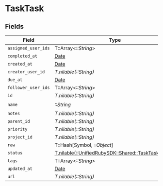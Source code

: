 # TaskTask


## Fields

| Field                                                                                        | Type                                                                                         | Required                                                                                     | Description                                                                                  |
| -------------------------------------------------------------------------------------------- | -------------------------------------------------------------------------------------------- | -------------------------------------------------------------------------------------------- | -------------------------------------------------------------------------------------------- |
| `assigned_user_ids`                                                                          | T::Array<*::String*>                                                                         | :heavy_minus_sign:                                                                           | N/A                                                                                          |
| `completed_at`                                                                               | [Date](https://ruby-doc.org/stdlib-2.6.1/libdoc/date/rdoc/Date.html)                         | :heavy_minus_sign:                                                                           | N/A                                                                                          |
| `created_at`                                                                                 | [Date](https://ruby-doc.org/stdlib-2.6.1/libdoc/date/rdoc/Date.html)                         | :heavy_minus_sign:                                                                           | N/A                                                                                          |
| `creator_user_id`                                                                            | *T.nilable(::String)*                                                                        | :heavy_minus_sign:                                                                           | N/A                                                                                          |
| `due_at`                                                                                     | [Date](https://ruby-doc.org/stdlib-2.6.1/libdoc/date/rdoc/Date.html)                         | :heavy_minus_sign:                                                                           | N/A                                                                                          |
| `follower_user_ids`                                                                          | T::Array<*::String*>                                                                         | :heavy_minus_sign:                                                                           | N/A                                                                                          |
| `id`                                                                                         | *T.nilable(::String)*                                                                        | :heavy_minus_sign:                                                                           | N/A                                                                                          |
| `name`                                                                                       | *::String*                                                                                   | :heavy_check_mark:                                                                           | N/A                                                                                          |
| `notes`                                                                                      | *T.nilable(::String)*                                                                        | :heavy_minus_sign:                                                                           | N/A                                                                                          |
| `parent_id`                                                                                  | *T.nilable(::String)*                                                                        | :heavy_minus_sign:                                                                           | N/A                                                                                          |
| `priority`                                                                                   | *T.nilable(::String)*                                                                        | :heavy_minus_sign:                                                                           | N/A                                                                                          |
| `project_id`                                                                                 | *T.nilable(::String)*                                                                        | :heavy_minus_sign:                                                                           | N/A                                                                                          |
| `raw`                                                                                        | T::Hash[Symbol, *::Object*]                                                                  | :heavy_minus_sign:                                                                           | N/A                                                                                          |
| `status`                                                                                     | [T.nilable(::UnifiedRubySDK::Shared::TaskTaskStatus)](../../models/shared/tasktaskstatus.md) | :heavy_minus_sign:                                                                           | N/A                                                                                          |
| `tags`                                                                                       | T::Array<*::String*>                                                                         | :heavy_minus_sign:                                                                           | N/A                                                                                          |
| `updated_at`                                                                                 | [Date](https://ruby-doc.org/stdlib-2.6.1/libdoc/date/rdoc/Date.html)                         | :heavy_minus_sign:                                                                           | N/A                                                                                          |
| `url`                                                                                        | *T.nilable(::String)*                                                                        | :heavy_minus_sign:                                                                           | N/A                                                                                          |